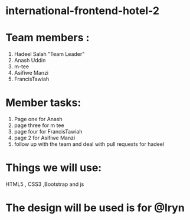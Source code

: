 # international-frontend-hotel-2
 # Team members :
1. Hadeel Salah "Team Leader"
2. Anash Uddin
3. m-tee
4. Asifiwe Manzi
5. FrancisTawiah

# Member tasks:
1. Page one for Anash
2. page three for m tee
3. page four for FrancisTawiah
4. page 2 for Asifiwe Manzi
5. follow up with the team and deal with pull requests for hadeel


# Things we will use:
HTML5 , CSS3 ,Bootstrap and js

# The design will be used is for @Iryn
